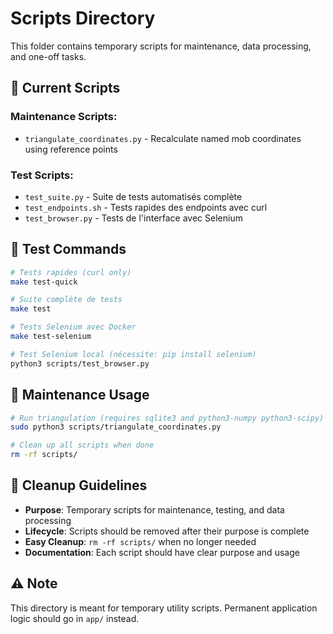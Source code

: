 # Scripts Directory

This folder contains temporary scripts for maintenance, data processing, and one-off tasks.

## 📝 Current Scripts

### Maintenance Scripts:
- `triangulate_coordinates.py` - Recalculate named mob coordinates using reference points

### Test Scripts:
- `test_suite.py` - Suite de tests automatisés complète
- `test_endpoints.sh` - Tests rapides des endpoints avec curl
- `test_browser.py` - Tests de l'interface avec Selenium

## 🧪 Test Commands

```bash
# Tests rapides (curl only)
make test-quick

# Suite complète de tests
make test

# Tests Selenium avec Docker
make test-selenium

# Test Selenium local (nécessite: pip install selenium)
python3 scripts/test_browser.py
```

## 🔧 Maintenance Usage

```bash
# Run triangulation (requires sqlite3 and python3-numpy python3-scipy)
sudo python3 scripts/triangulate_coordinates.py

# Clean up all scripts when done
rm -rf scripts/
```

## 🧹 Cleanup Guidelines

- **Purpose**: Temporary scripts for maintenance, testing, and data processing
- **Lifecycle**: Scripts should be removed after their purpose is complete
- **Easy Cleanup**: `rm -rf scripts/` when no longer needed
- **Documentation**: Each script should have clear purpose and usage

## ⚠️ Note

This directory is meant for temporary utility scripts. Permanent application logic should go in `app/` instead.

